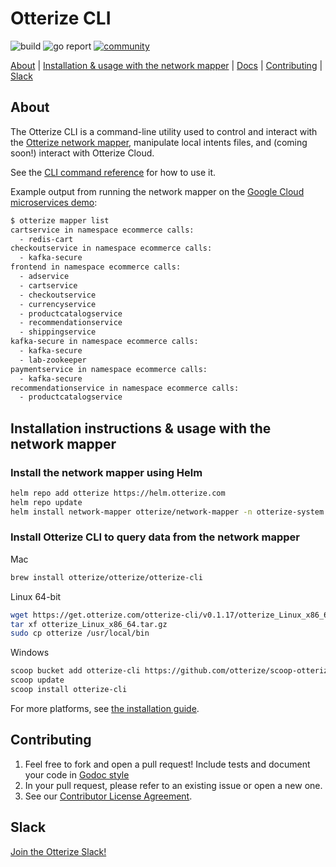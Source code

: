 # Otterize CLI

![build](https://github.com/otterize/network-mapper/actions/workflows/build.yaml/badge.svg)
![go report](https://img.shields.io/static/v1?label=go%20report&message=A%2B&color=success)
[![community](https://img.shields.io/badge/slack-Otterize_Slack-purple.svg?logo=slack)](https://joinslack.otterize.com)

[About](#about) | [Installation & usage with the network mapper](#installation-instructions--usage-with-the-network-mapper) | [Docs](https://docs.otterize.com/cli/) | [Contributing](#contributing) | [Slack](#slack)

## About

The Otterize CLI is a command-line utility used to control and interact with the [Otterize network mapper](https://github.com/otterize/network-mapper), manipulate local intents files, and (coming soon!) interact with Otterize Cloud.

See the [CLI command reference](https://docs.otterize.com/cli/) for how to use it.

Example output from running the network mapper on the [Google Cloud microservices demo](https://github.com/GoogleCloudPlatform/microservices-demo):
```bash
$ otterize mapper list
cartservice in namespace ecommerce calls:
  - redis-cart
checkoutservice in namespace ecommerce calls:
  - kafka-secure
frontend in namespace ecommerce calls:
  - adservice
  - cartservice
  - checkoutservice
  - currencyservice
  - productcatalogservice
  - recommendationservice
  - shippingservice
kafka-secure in namespace ecommerce calls:
  - kafka-secure
  - lab-zookeeper
paymentservice in namespace ecommerce calls:
  - kafka-secure
recommendationservice in namespace ecommerce calls:
  - productcatalogservice
```

## Installation instructions & usage with the network mapper
### Install the network mapper using Helm
```bash
helm repo add otterize https://helm.otterize.com
helm repo update
helm install network-mapper otterize/network-mapper -n otterize-system --create-namespace --wait
```
### Install Otterize CLI to query data from the network mapper
Mac
```bash
brew install otterize/otterize/otterize-cli
```
Linux 64-bit
```bash
wget https://get.otterize.com/otterize-cli/v0.1.17/otterize_Linux_x86_64.tar.gz
tar xf otterize_Linux_x86_64.tar.gz
sudo cp otterize /usr/local/bin
```
Windows
```bash
scoop bucket add otterize-cli https://github.com/otterize/scoop-otterize-cli
scoop update
scoop install otterize-cli
```
For more platforms, see [the installation guide](https://docs.otterize.com/installation#install-the-otterize-cli).


## Contributing
1. Feel free to fork and open a pull request! Include tests and document your code in [Godoc style](https://go.dev/blog/godoc)
2. In your pull request, please refer to an existing issue or open a new one.
3. See our [Contributor License Agreement](https://github.com/otterize/cla/).

## Slack
[Join the Otterize Slack!](https://joinslack.otterize.com)
